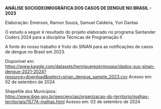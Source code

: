 **ANÁLISE SOCIODEOMOGRÁFICA DOS CASOS DE DENGUE NO BRASIL - 2023**

Elaboração: Emerson, Ramon Souza, Samuel Caldeira, Yuri Dantas

O estudo a seguir é resultado do projeto elaborado no programa Santander Coders 2024 para a disciplina Técnicas de Programação II 

A fonte do nosso trabalho é fruto do SINAN para as notificações de casos de dengue no Brasil em 2023.

Disponível em: <https://www.kaggle.com/datasets/henriquerezermosqur/dados-sus-sinan-dengue-2021-2024?resource=download&select=sinan_dengue_sample_2023.csv>
Acesso em: 02 de setembro de 2024

Shapefile dos Municípios: <https://www.ibge.gov.br/geociencias/organizacao-do-territorio/malhas-territoriais/15774-malhas.html> 
Acesso em: 02 de setembro de 2024


